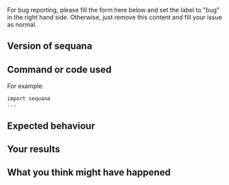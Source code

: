 
For bug reporting, please fill the form here below and set the label to "bug" in
the right hand side. Otherwise, just remove this content and fill your issue as
normal. 

## Version of sequana


## Command or code used

For example:
```
import sequana
...
```


## Expected behaviour



## Your results


## What you think might have happened

